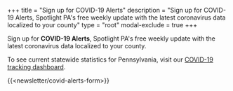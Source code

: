 +++
title = "Sign up for COVID-19 Alerts"
description = "Sign up for COVID-19 Alerts, Spotlight PA's free weekly update with the latest coronavirus data localized to your county"
type = "root"
modal-exclude = true
+++

Sign up for **COVID-19 Alerts**, Spotlight PA's free weekly update with the latest coronavirus data localized to your county.

To see current statewide statistics for Pennsylvania, visit our [COVID-19 tracking dashboard](/news/2020/03/pa-coronavirus-updates-cases-map-live-tracker/).

{{<newsletter/covid-alerts-form>}}
